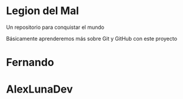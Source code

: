 # Legion del Mal
Un repositorio para conquistar el mundo

Básicamente aprenderemos más sobre Git y GitHub con este proyecto


# Fernando

# AlexLunaDev



